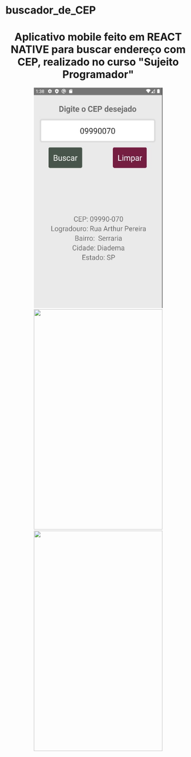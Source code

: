 # buscador_de_CEP
<div align="center">
<h1 align="center">Aplicativo mobile feito em REACT NATIVE para buscar endereço com CEP, realizado no curso "Sujeito Programador"</h1>
</div>
<div align="center">
  <img src="./src/git_cep/Captura de tela 2022-05-03 223906.jpg" height ="600" width="350">
  <img src="" height ="600" width="350">
  <img src="" height ="600" width="350">
</div>
